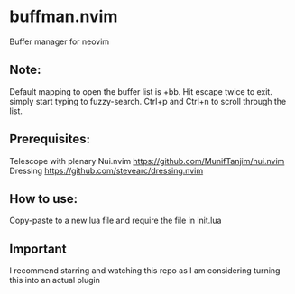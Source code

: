 # buffman.nvim
Buffer manager for neovim

## Note:
Default mapping to open the buffer list is <leader>+bb. Hit escape twice to exit. simply start typing to fuzzy-search. Ctrl+p and Ctrl+n to scroll through the list.

## Prerequisites:
Telescope with plenary
Nui.nvim https://github.com/MunifTanjim/nui.nvim
Dressing https://github.com/stevearc/dressing.nvim

## How to use:
Copy-paste to a new lua file and require the file in init.lua

## Important
I recommend starring and watching this repo as I am considering turning this into an actual plugin
